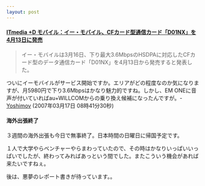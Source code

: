 ```yaml
---
layout: post
---
```

<h4><a href="http://plusd.itmedia.co.jp/mobile/articles/0703/16/news141.html">ITmedia +D モバイル：イー・モバイル、CFカード型通信カード「D01NX」を4月13日に発売</a></h4>
<blockquote><p>イー・モバイルは3月16日、下り最大3.6MbpsのHSDPAに対応したCFカード型のデータ通信カード「D01NX」を4月13日から発売すると発表した。</p>
</blockquote>
<p>ついにイーモバイルがサービス開始ですか。エリアがどの程度なのか気になりますが、月5980円で下り3.6Mbpsはかなり魅力的ですね。しかし、EM ONEに音声が付いていればau+WILLCOMからの乗り換え候補になったんですが。- <a href="/?page=Yoshimov" class="wikipage">Yoshimov</a> (2007年03月17日 08時41分30秒)</p>
<h4>海外出張終了</h4>
<p>３週間の海外出張も今日で無事終了。日本時間の日曜日に帰国予定です。</p>
<p>１人で大学やらベンチャーやらまわっていたので、その時はかなりいっぱいいっぱいでしたが、終わってみればあっという間でした。またこういう機会があれば来たいですねぇ。</p>
<p>後は、悪夢のレポート書きが待っています。。</p>
